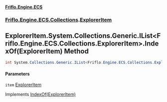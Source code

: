 #### [Friflo.Engine.ECS](index.md 'index')
### [Friflo.Engine.ECS.Collections](Friflo.Engine.ECS.Collections.md 'Friflo.Engine.ECS.Collections').[ExplorerItem](ExplorerItem.md 'Friflo.Engine.ECS.Collections.ExplorerItem')

## ExplorerItem.System.Collections.Generic.IList<Friflo.Engine.ECS.Collections.ExplorerItem>.IndexOf(ExplorerItem) Method

```csharp
int System.Collections.Generic.IList<Friflo.Engine.ECS.Collections.ExplorerItem>.IndexOf(Friflo.Engine.ECS.Collections.ExplorerItem item);
```
#### Parameters

<a name='Friflo.Engine.ECS.Collections.ExplorerItem.System.Collections.Generic.IList_Friflo.Engine.ECS.Collections.ExplorerItem_.IndexOf(Friflo.Engine.ECS.Collections.ExplorerItem).item'></a>

`item` [ExplorerItem](ExplorerItem.md 'Friflo.Engine.ECS.Collections.ExplorerItem')

Implements [IndexOf(ExplorerItem)](https://docs.microsoft.com/en-us/dotnet/api/System.Collections.Generic.IList-1.IndexOf#System_Collections_Generic_IList_1_IndexOf__0_ 'System.Collections.Generic.IList`1.IndexOf(`0)')